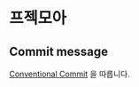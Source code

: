 # 프젝모아

## Commit message
[Conventional Commit](https://www.conventionalcommits.org/ko/v1.0.0-beta.4/) 을 따릅니다.
